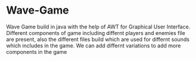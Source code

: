# Wave-Game
Wave Game build in java with the help of AWT for Graphical User Interface. Different components of game including differnt players and enemies file are present, also the different files build which are used for 
differnt sounds which includes in the game.
We can add differnt variations to add more components in the game
